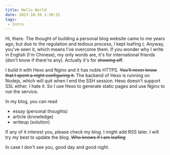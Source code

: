 ```yaml
---
title: Hello World
date: 2023-10-26 1:30:31
tags:
 - Intro
---
```


Hi, there. The thought of building a personal blog website came to me years ago, but due to the regulation and tedious process, I kept loafing (. Anyway, you've seen it, which means I've overcome them. If you wonder why I write in English (I'm Chinese), my only words are, it's for international friends (don't know if there're any). Actually it's for ~~showing off~~.

I build it with Hexo and Nginx and it has noble HTTPS. ~~You'll never know that I spent a night configuring it.~~ The backend of Hexo is running on Nodejs, which will quit when I end the SSH session. Hexo doesn't support SSL either. I hate it. So I use Hexo to generate static pages and use Nginx to run the service.

In my blog, you can read
 - essay (personal thoughts)
 - article (knowledge)
 - writeup (solution)

If any of it interest you, please check my blog. I might add RSS later. I will try my best to update the blog. ~~Who knows if I am loafing~~

In case I don't see you, good day and good night.
